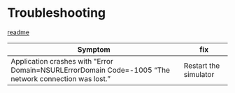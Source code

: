 # Troubleshooting #

[readme](readme.md)

Symptom                                                                                               | fix
----------------------------------------------------------------------------------------------------- | ---------------------
Application crashes with "Error Domain=NSURLErrorDomain Code=-1005 “The network connection was lost.” | Restart the simulator
